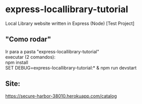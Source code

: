# express-locallibrary-tutorial
Local Library website written in Express (Node) [Test Project]

## "Como rodar"
Ir para a pasta "express-locallibrary-tutorial" <br />
executar (2 comandos): <br />
npm install <br />
SET DEBUG=express-locallibrary-tutorial:* & npm run devstart <br />

## Site: 
https://secure-harbor-38010.herokuapp.com/catalog
